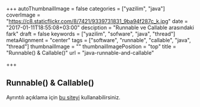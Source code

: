 +++
autoThumbnailImage = false
categories = ["yazilim", "java"]
coverImage = "https://c8.staticflickr.com/8/7421/9339731831_9ba94f287c_k.jpg"
date = "2017-01-11T18:55:08+03:00"
desciption = "Runnable ve Callable arasındaki fark"
draft = false
keywords = ["yazilim", "sofware", "java", "thread"]
metaAlignment = "center"
tags = ["software", "runnable", "callable", "java", "thread"]
thumbnailImage = ""
thumbnailImagePosition = "top"
title = "Runnable() & Callable()"
url = "java-runnable-and-callable"

+++


## Runnable() & Callable()

Ayrıntılı açıklama için [bu siteyi](http://www.java67.com/2013/01/difference-between-callable-and-runnable-java.html) kullanabilirsiniz.
